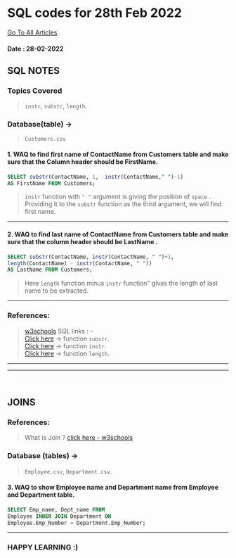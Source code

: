 # SQL codes for 28th Feb 2022

[Go To All Articles](/sql-notes-2022)  

#### Date : 28-02-2022
## SQL NOTES  
### Topics Covered  
>   `instr`, `substr`,  `length`.  

### Database(table) ->  
> `Customers.csv`  

#### 1. WAQ to find first name of ContactName from Customers table and make sure that the Column header should be FirstName.  
```sql
SELECT substr(ContactName, 1,  instr(ContactName," ")-1)
AS FirstName FROM Customers;  
```  
> `instr` function with `" "`  argument is giving the position of `space` .
> Providing it to the `substr`  function as the third argument, we will find first name.

---  
#### 2.  WAQ to find last name of ContactName from Customers table and make sure that the column header should be LastName .  
```sql
SELECT substr(ContactName, instr(ContactName, " ")+1,
length(ContactName) - instr(ContactName, " "))
AS LastName FROM Customers;
```  

> Here `length` function minus `instr`  function" gives the length of last name to be extracted.  
   
---  
### References:  

> [w3schools](https://www.w3schools.com/sql/) SQL links : -  
> [Click here](https://lrbc.ml/8hbEqXrFb) -> function `substr`.  
> [Click here](https://lrbc.ml/57TJKY1xw) -> function `instr`.  
> [Click here](https://lrbc.ml/FBm1A2JaI) -> function `length`.  

---  
---

<br>  

## JOINS 

### References:  
> What is Join ? [click here - w3schools](https://www.w3schools.com/sql/sql_join.asp)   

### Database (tables)  ->  
> `Employee.csv`, `Department.csv`.  

#### 3. WAQ to show Employee name and Department name from Employee and Department table.  

```sql
SELECT Emp_name, Dept_name FROM
Employee INNER JOIN Department ON 
Employee.Emp_Number = Department.Emp_Number;  
```
---

### HAPPY LEARNING :)
